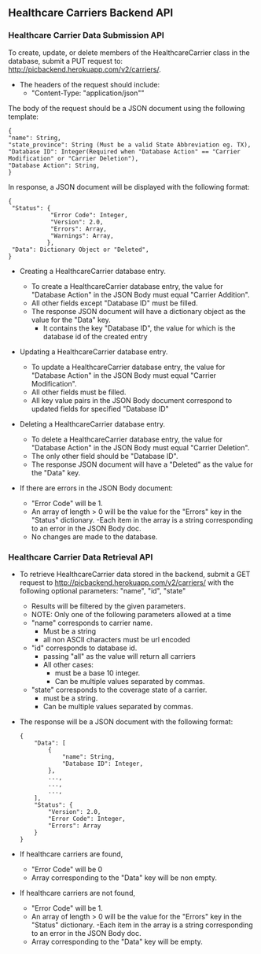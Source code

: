 ## Healthcare Carriers Backend API

### Healthcare Carrier Data Submission API
To create, update, or delete members of the HealthcareCarrier class in the database, submit a PUT request to: http://picbackend.herokuapp.com/v2/carriers/.

- The headers of the request should include: 
    - "Content-Type: "application/json""
    
The body of the request should be a JSON document using the following template:

```
{
"name": String,
"state_province": String (Must be a valid State Abbreviation eg. TX),
"Database ID": Integer(Required when "Database Action" == "Carrier Modification" or "Carrier Deletion"),
"Database Action": String,
}
```

In response, a JSON document will be displayed with the following format:
```
{
 "Status": {
            "Error Code": Integer,
            "Version": 2.0,
            "Errors": Array,
            "Warnings": Array,
           },
 "Data": Dictionary Object or "Deleted",
}
```

- Creating a HealthcareCarrier database entry.
    - To create a HealthcareCarrier database entry, the value for "Database Action" in the JSON Body must equal "Carrier Addition".
    - All other fields except "Database ID" must be filled.
    - The response JSON document will have a dictionary object as the value for the "Data" key.
        - It contains the key "Database ID", the value for which is the database id of the created entry
    
- Updating a HealthcareCarrier database entry.
    - To update a HealthcareCarrier database entry, the value for "Database Action" in the JSON Body must equal "Carrier Modification".
    - All other fields must be filled.
    - All key value pairs in the JSON Body document correspond to updated fields for specified "Database ID"

- Deleting a HealthcareCarrier database entry.
    - To delete a HealthcareCarrier database entry, the value for "Database Action" in the JSON Body must equal "Carrier Deletion".
    - The only other field should be "Database ID".
    - The response JSON document will have a "Deleted" as the value for the "Data" key.
    
- If there are errors in the JSON Body document:
    - "Error Code" will be 1.
    - An array of length > 0 will be the value for the "Errors" key in the "Status" dictionary.
        -Each item in the array is a string corresponding to an error in the JSON Body doc.
    - No changes are made to the database.
    
    
### Healthcare Carrier Data Retrieval API
- To retrieve HealthcareCarrier data stored in the backend, submit a GET request to http://picbackend.herokuapp.com/v2/carriers/ with the following optional parameters: "name", "id", "state"
    - Results will be filtered by the given parameters.
    - NOTE: Only one of the following parameters allowed at a time
    - "name" corresponds to carrier name.
        - Must be a string
        - all non ASCII characters must be url encoded
    - "id" corresponds to database id.
        - passing "all" as the value will return all carriers
        - All other cases:
            - must be a base 10 integer.
            - Can be multiple values separated by commas.
    - "state" corresponds to the coverage state of a carrier.
        - must be a string.
        - Can be multiple values separated by commas.
    
- The response will be a JSON document with the following format:
    ```
    {
        "Data": [
            {
                "name": String,
                "Database ID": Integer,
            },
            ...,
            ...,
            ...,
        ],
        "Status": {
            "Version": 2.0,
            "Error Code": Integer,
            "Errors": Array
        }
    }
    ```

- If healthcare carriers are found,
    - "Error Code" will be 0
    - Array corresponding to the "Data" key will be non empty.
- If healthcare carriers are not found,
    - "Error Code" will be 1.
    - An array of length > 0 will be the value for the "Errors" key in the "Status" dictionary.
        -Each item in the array is a string corresponding to an error in the JSON Body doc.
    - Array corresponding to the "Data" key will be empty.